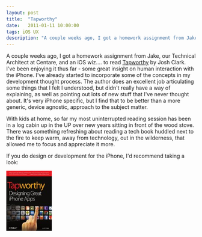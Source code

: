 ```yaml
---
layout: post
title:  "Tapworthy"
date:   2011-01-11 10:00:00
tags: iOS UX
description: "A couple weeks ago, I got a homework assignment from Jake, our Technical Architect at Centare, and an iOS wiz.... to read Tapworthy by Josh Clark."
---
```


A couple weeks ago, I got a homework assignment from Jake, our Technical Architect at Centare, and an iOS wiz.... to read [Tapworthy](http://www.amazon.com/gp/product/1449381650?ie=UTF8&tag=mozeebookscom-20&linkCode=as2&camp=1789&creative=9325&creativeASIN=1449381650) by Josh Clark. I've been enjoying it thus far - some great insight on human interaction with the iPhone.  I've already started to incorporate some of the concepts in my development thought process.  The author does an excellent job articulating some things that I felt I understood, but didn't really have a way of explaining, as well as pointing out lots of new stuff that I've never thought about.  It's very iPhone specific, but I find that to be better than a more generic, device agnostic, approach to the subject matter.

With kids at home, so far my most uninterrupted reading session has been in a log cabin up in the UP over new years sitting in front of the wood stove. There was something refreshing about reading a tech book huddled next to the fire to keep warm, away from technology, out in the wilderness, that allowed me to focus and appreciate it more.

If you do design or development for the iPhone, I'd recommend taking a look:

[![Color Picker Screenshot](/img/tapworthy.jpg)](http://www.amazon.com/gp/product/1449381650?ie=UTF8&tag=mozeebookscom-20&linkCode=as2&camp=1789&creative=9325&creativeASIN=1449381650)